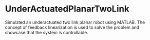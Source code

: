 # UnderActuatedPlanarTwoLink
Simulated an underactuated two link planar robot using MATLAB. The concept of feedback linearization is used to solve the problem and showcase that the system is controllable.
